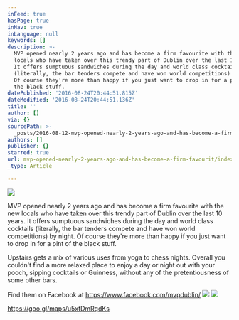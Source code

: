 ```yaml
---
inFeed: true
hasPage: true
inNav: true
inLanguage: null
keywords: []
description: >-
  MVP opened nearly 2 years ago and has become a firm favourite with the new
  locals who have taken over this trendy part of Dublin over the last 10 years.
  It offers sumptuous sandwiches during the day and world class cocktails
  (literally, the bar tenders compete and have won world competitions) by night.
  Of course they're more than happy if you just want to drop in for a pint of
  the black stuff. 
datePublished: '2016-08-24T20:44:51.815Z'
dateModified: '2016-08-24T20:44:51.136Z'
title: ''
author: []
via: {}
sourcePath: >-
  _posts/2016-08-12-mvp-opened-nearly-2-years-ago-and-has-become-a-firm-favourit.md
authors: []
publisher: {}
starred: true
url: mvp-opened-nearly-2-years-ago-and-has-become-a-firm-favourit/index.html
_type: Article

---
```

![](https://the-grid-user-content.s3-us-west-2.amazonaws.com/72b201f7-f304-4297-8867-39f501500260.jpg)

MVP opened nearly 2 years ago and has become a firm favourite with the new locals who have taken over this trendy part of Dublin over the last 10 years. It offers sumptuous sandwiches during the day and world class cocktails (literally, the bar tenders compete and have won world competitions) by night. Of course they're more than happy if you just want to drop in for a pint of the black stuff. 

Upstairs gets a mix of various uses from yoga to chess nights. Overall you couldn't find a more relaxed place to enjoy a day or night out with your pooch, sipping cocktails or Guinness, without any of the pretentiousness of some other bars.

Find them on Facebook at https://www.facebook.com/mvpdublin/
![](https://the-grid-user-content.s3-us-west-2.amazonaws.com/c731725e-db7e-4a3a-ae1e-e6ee513f2e2f.jpg)
![](https://the-grid-user-content.s3-us-west-2.amazonaws.com/e9617669-bcbe-4699-8d7d-0d64a4536dfc.png)

https://goo.gl/maps/u5xtDmRqdKs